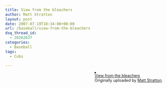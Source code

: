 ```yaml
---
title: View from the bleachers
author: Matt Stratton
layout: post
date: 2007-07-19T18:34:00+00:00
url: /baseball/view-from-the-bleachers
dsq_thread_id:
  - 28262637
categories:
  - Baseball
tags:
  - Cubs

---
```

<div style="float:right;margin-left:10px;margin-bottom:10px;">
  <a title="photo sharing" href="https://www.flickr.com/photos/mugsy/852723153/"><img style="border:solid 2px #000000;" src="https://farm2.static.flickr.com/1235/852723153_2a1705c5d6_m.jpg" alt="" /></a><br /> <span style="font-size:.9em;margin-top:0;"> <a href="https://www.flickr.com/photos/mugsy/852723153/">View from the bleachers</a><br /> Originally uploaded by <a href="https://www.flickr.com/people/mugsy/">Matt Stratton</a>. </span>
</div>